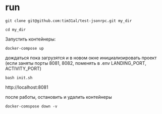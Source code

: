 # run

```git clone git@github.com:tim31al/test-jsonrpc.git my_dir```

```cd my_dir```

Запустить контейнеры:

```docker-compose up```

дождаться пока загрузятся и в новом окне инициализировать проект (если заняты порты 8081, 8082, поменять в .env LANDING_PORT, ACTIVITY_PORT) 

```bash init.sh```

http://localhost:8081

после работы, остановить и удалить контейнеры

```docker-comspose down -v```
